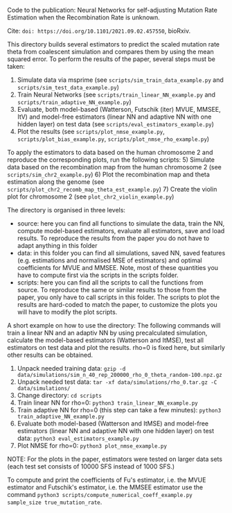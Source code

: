 Code to the publication: Neural Networks for self-adjusting Mutation Rate Estimation when the Recombination Rate is unknown.

Cite: `doi: https://doi.org/10.1101/2021.09.02.457550`, bioRxiv.

This directory builds several estimators to predict the scaled mutation rate theta from coalescent simulation and compares them by using the mean squared error.
To perform the results of the paper, several steps must be taken:
1) Simulate data via msprime (see `scripts/sim_train_data_example.py` and `scripts/sim_test_data_example.py`)
2) Train Neural Networks (see `scripts/train_linear_NN_example.py` and `scripts/train_adaptive_NN_example.py`)
3) Evaluate, both model-based (Watterson, Futschik (iter) MVUE, MMSEE, ItV) and model-free estimators (linear NN and adaptive NN with one hidden layer) on test data (see `scripts/eval_estimators_example.py`)
4) Plot the results (see `scripts/plot_nmse_example.py`, `scripts/plot_bias_example.py`, `scripts/plot_nmse_rho_example.py`)

To apply the estimators to data based on the human chromosome 2 and reproduce the corresponding plots, run the following scripts:
5) Simulate data based on the recombination map from the human chromosome 2 (see `scripts/sim_chr2_example.py`)
6) Plot the recombination map and theta estimation along the genome (see `scripts/plot_chr2_recomb_map_theta_est_example.py`)
7) Create the violin plot for chromosome 2 (see `plot_chr2_violin_example.py`)

The directory is organised in three levels:
- source: here you can find all functions to simulate the data, train the NN, compute model-based estimators, evaluate all estimators, save and load results. To reproduce the results from the paper you do not have to adapt anything in this folder
- data: in this folder you can find all simulations, saved NN, saved features (e.g. estimations and normalised MSE of estimators) and optimal coefficients for MVUE and MMSEE. Note, most of these quantities you have to compute first via the scripts in the scripts folder.
- scripts: here you can find all the scripts to call the functions from source. To reproduce the same or similar results to those from the paper, you only have to call scripts in this folder. The scripts to plot the results are hard-coded to match the paper, to customize the plots you will have to modify the 
    plot scripts. 

A short example on how to use the directory:
The following commands will train a linear NN and an adaptiv NN by using precalculated simulation, calculate the model-based estimators (Watterson and ItMSE), test all estimators on test data and plot the results. rho=0 is fixed here, but similarly other results can be obtained. 
1) Unpack needed training data:
    `gzip -d data/simulations/sim_n_40_rep_200000_rho_0_theta_random-100.npz.gz`
2) Unpack needed test data:
    `tar -xf data/simulations/rho_0.tar.gz -C data/simulations/`
3) Change directory:
    `cd scripts`
3) Train linear NN for rho=0: 
    `python3 train_linear_NN_example.py`
4) Train adaptive NN for rho=0 (this step can take a few minutes):
    `python3 train_adaptive_NN_example.py`
5) Evaluate both model-based (Watterson and ItMSE) and model-free estimators (linear NN and adaptive NN with one hidden layer) on test data:
    `python3 eval_estimators_example.py`
6) Plot NMSE for rho=0:
    `python3 plot_nmse_example.py`
    
NOTE: For the plots in the paper, estimators were tested on larger data sets (each test set consists of 10000 SFS instead of 1000 SFS.)

To compute and print the coefficients of Fu's estimator, i.e. the MVUE estimator and Futschik's estimator, i.e. the MMSEE estimator use the command `python3 scripts/compute_numerical_coeff_example.py sample_size true_mutation_rate`.
